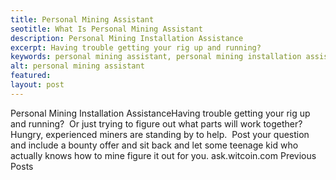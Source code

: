 ```yaml
---
title: Personal Mining Assistant
seotitle: What Is Personal Mining Assistant
description: Personal Mining Installation Assistance
excerpt: Having trouble getting your rig up and running? 
keywords: personal mining assistant, personal mining installation assistance
alt: personal mining assistant
featured: 
layout: post
---
```

Personal Mining Installation AssistanceHaving trouble getting your rig up and running?  Or just trying to figure out what parts will work together?
Hungry, experienced miners are standing by to help.  Post your question and include a bounty offer and sit back and let some teenage kid who actually knows how to mine figure it out for you.
ask.witcoin.com
Previous Posts
